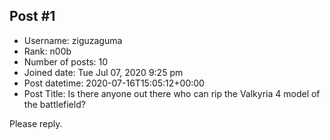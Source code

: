 ## Post #1
- Username: ziguzaguma
- Rank: n00b
- Number of posts: 10
- Joined date: Tue Jul 07, 2020 9:25 pm
- Post datetime: 2020-07-16T15:05:12+00:00
- Post Title: Is there anyone out there who can rip the Valkyria 4 model of the battlefield?

Please reply.

